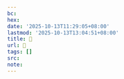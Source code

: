 ```yaml
---
bc:
hex:
date: '2025-10-13T11:29:05+08:00'
lastmod: '2025-10-13T13:04:51+08:00'
title: 󰠄
url: 󰠄
tags: []
src:
note:
---
```

